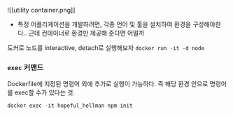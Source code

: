 ![[utility container.png]]

- 특정 어플리케이션을 개발하려면, 각종 언어 및 툴을 설치하여 환경을 구성해야한다.. 근데 컨테이너로 환경만 제공해 준다면 어떨까


도커로 노드를 interactive, detach로 실행해보자
`docker run -it -d node`

### `exec` 커맨드

Dockerfile에 지정된 명령어 외에 추가로 실행이 가능하다.  즉 해당 환경 안으로 명령어를 exec할 수가 있다는 것.

`docker exec -it hopeful_hellman npm init`

